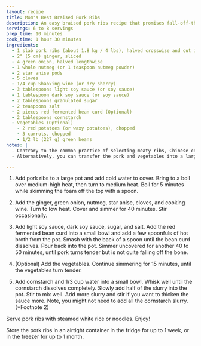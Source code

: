 ```yaml
---
layout: recipe
title: Mom's Best Braised Pork Ribs
description: An easy braised pork ribs recipe that promises fall-off-the-bone ribs with a rich, savory taste. Freezer-friendly and perfect for meal prep. {Gluten Free Adaptable}
servings: 6 to 8 servings
prep_time: 10 minutes
cook_time: 1 hour 30 minutes
ingredients:
  - 1 slab pork ribs (about 1.8 kg / 4 lbs), halved crosswise and cut into one-bone sections (*Footnote 1)
  - 2" (5 cm) ginger, sliced
  - 4 green onion, halved lengthwise
  - 1 whole nutmeg (or 1 teaspoon nutmeg powder)
  - 2 star anise pods
  - 5 cloves
  - 1/4 cup Shaoxing wine (or dry sherry)
  - 3 tablespoons light soy sauce (or soy sauce)
  - 1 tablespoon dark soy sauce (or soy sauce)
  - 2 tablespoons granulated sugar
  - 2 teaspoons salt
  - 2 pieces red fermented bean curd (Optional)
  - 2 tablespoons cornstarch
  - Vegetables (Optional)
    - 2 red potatoes (or waxy potatoes), chopped
    - 3 carrots, chopped
    - 1/2 lb (227 g) green beans
notes: |
  - Contrary to the common practice of selecting meaty ribs, Chinese cooking prefers smaller ribs with thin layers of meat, so the meat will be more flavorful. When you purchase the ribs, ask the butcher to saw the ribs crosswise into two shorter slabs. Then you can cut them into one-bone sections at home. Cutting the ribs into shorter sections makes serving easier and the meat more flavorful.
  - Alternatively, you can transfer the pork and vegetables into a large bowl. Then reduce the sauce by turning to medium high heat for 15 to 30 minutes, until it’s thick enough to coat the back of a spoon.

---
```


1. Add pork ribs to a large pot and add cold water to cover. Bring to a boil over medium-high heat, then turn to medium heat. Boil for 5 minutes while skimming the foam off the top with a spoon.

2. Add the ginger, green onion, nutmeg, star anise, cloves, and cooking wine. Turn to low heat. Cover and simmer for 40 minutes. Stir occasionally.

3. Add light soy sauce, dark soy sauce, sugar, and salt. Add the red fermented bean curd into a small bowl and add a few spoonfuls of hot broth from the pot. Smash with the back of a spoon until the bean curd dissolves. Pour back into the pot. Simmer uncovered for another 40 to 50 minutes, until pork turns tender but is not quite falling off the bone.

4. (Optional) Add the vegetables. Continue simmering for 15 minutes, until the vegetables turn tender.

5. Add cornstarch and 1/3 cup water into a small bowl. Whisk well until the cornstarch dissolves completely. Slowly add half of the slurry into the pot. Stir to mix well. Add more slurry and stir if you want to thicken the sauce more. Note, you might not need to add all the cornstarch slurry. (*Footnote 2)

Serve pork ribs with steamed white rice or noodles. Enjoy!

Store the pork ribs in an airtight container in the fridge for up to 1 week, or in the freezer for up to 1 month.
